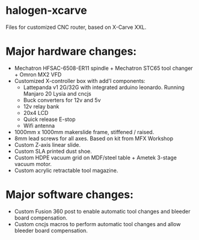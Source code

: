 # halogen-xcarve
Files for customized CNC router, based on X-Carve XXL.

# Major hardware changes:
- Mechatron HFSAC-6508-ER11 spindle + Mechatron STC65 tool changer + Omron MX2 VFD<br>
- Customized X-controller box with add'l components:<br>
  - Lattepanda v1 2G/32G with integrated arduino leonardo. Running Manjaro 20 Lysia and cncjs
  - Buck converters for 12v and 5v
  - 12v relay bank
  - 20x4 LCD
  - Quick release E-stop
  - Wifi antenna
- 1000mm x 1000mm makerslide frame, stiffened / raised.
- 8mm lead screws for all axes. Based on kit from MFX Workshop
- Custom Z-axis linear slide.
- Custom SLA printed dust shoe.
- Custom HDPE vacuum grid on MDF/steel table + Ametek 3-stage vacuum motor.
- Custom acrylic retractable tool magazine.

# Major software changes:
- Custom Fusion 360 post to enable automatic tool changes and bleeder board compensation.
- Custom cncjs macros to perform automatic tool changes and allow bleeder board compensation.
